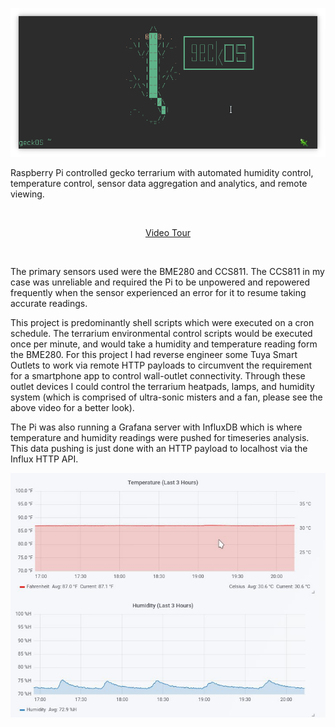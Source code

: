 <p align="center"><img src="geckOS_banner.png" alt="banner" title="geckOS MOTD"/></p>

Raspberry Pi controlled gecko terrarium with automated humidity control, temperature control, sensor data aggregation and analytics, and remote viewing.

<br/>
<p align="center"> <a href="https://youtu.be/haW_5Sqxg0g" rel="nofollow">Video Tour</a> </p>
<br/>

The primary sensors used were the BME280 and CCS811. The CCS811 in my case was unreliable and required the Pi to be unpowered and repowered frequently when the sensor experienced an error for it to resume taking accurate readings.


This project is predominantly shell scripts which were executed on a cron schedule. The terrarium environmental control scripts would be executed once per minute, and would take a humidity and temperature reading form the BME280. For this project I had reverse engineer some Tuya Smart Outlets to work via remote HTTP payloads to circumvent the requirement for a smartphone app to control wall-outlet connectivity. Through these outlet devices I could control the terrarium heatpads, lamps, and humidity system (which is comprised of ultra-sonic misters and a fan, please see the above video for a better look).

The Pi was also running a Grafana server with InfluxDB which is where temperature and humidity readings were pushed for timeseries analysis. This data pushing is just done with an HTTP payload to localhost via the Influx HTTP API.

<p align="center"><img src="grafana.jpg" alt="Grafana Dashboard" title="Grafana Dashboard"/></p>
